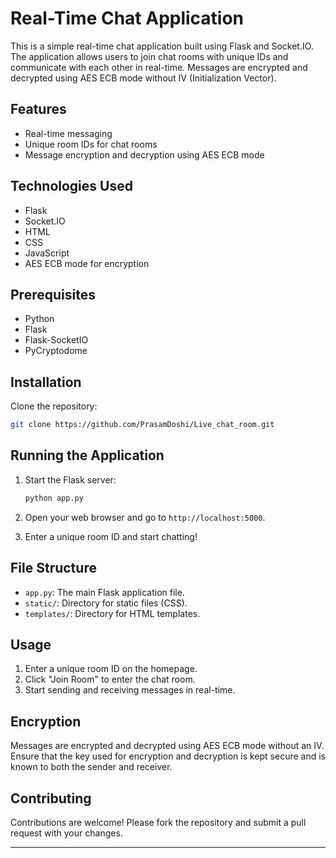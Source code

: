 # Real-Time Chat Application

This is a simple real-time chat application built using Flask and Socket.IO. The application allows users to join chat rooms with unique IDs and communicate with each other in real-time. Messages are encrypted and decrypted using AES ECB mode without IV (Initialization Vector).

## Features

- Real-time messaging
- Unique room IDs for chat rooms
- Message encryption and decryption using AES ECB mode

## Technologies Used

- Flask
- Socket.IO
- HTML
- CSS
- JavaScript
- AES ECB mode for encryption

## Prerequisites

- Python
- Flask
- Flask-SocketIO
- PyCryptodome

## Installation

Clone the repository:

   ```bash
   git clone https://github.com/PrasamDoshi/Live_chat_room.git
   ```

## Running the Application

1. Start the Flask server:

   ```bash
   python app.py
   ```

2. Open your web browser and go to `http://localhost:5000`.

3. Enter a unique room ID and start chatting!

## File Structure

- `app.py`: The main Flask application file.
- `static/`: Directory for static files (CSS).
- `templates/`: Directory for HTML templates.

## Usage

1. Enter a unique room ID on the homepage.
2. Click "Join Room" to enter the chat room.
3. Start sending and receiving messages in real-time.

## Encryption

Messages are encrypted and decrypted using AES ECB mode without an IV. Ensure that the key used for encryption and decryption is kept secure and is known to both the sender and receiver.

## Contributing

Contributions are welcome! Please fork the repository and submit a pull request with your changes.

---
